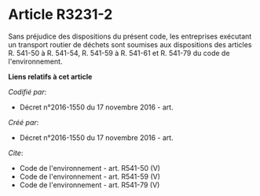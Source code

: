 # Article R3231-2

Sans préjudice des dispositions du présent code, les entreprises exécutant un transport routier de déchets sont soumises aux
dispositions des articles R. 541-50 à R. 541-54, R. 541-59 à R. 541-61 et R. 541-79 du code de l'environnement.

**Liens relatifs à cet article**

_Codifié par_:

  - Décret n°2016-1550 du 17 novembre 2016 - art.

_Créé par_:

  - Décret n°2016-1550 du 17 novembre 2016 - art.

_Cite_:

  - Code de l'environnement - art. R541-50 (V)
  - Code de l'environnement - art. R541-59 (V)
  - Code de l'environnement - art. R541-79 (V)
